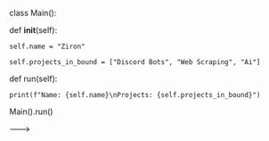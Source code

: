 class Main():

  def __init__(self):
    
    self.name = "Ziron"
    
    self.projects_in_bound = ["Discord Bots", "Web Scraping", "Ai"]
    
  def run(self):
  
    print(f"Name: {self.name}\nProjects: {self.projects_in_bound}")
    
Main().run()

--->
